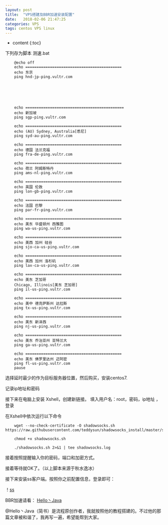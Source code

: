 ```yaml
---
layout: post
title:  "VPS搭建及BBR加速安装配置"
date:   2018-02-06 21:47:25
categories: VPS
tags: centos VPS linux
---
```


* content
{:toc}


下列存为脚本 测速.bat

		@echo off
		echo ===========================================
		echo 东京
		ping hnd-jp-ping.vultr.com

		
		
		
		
		
		echo ============================================
		echo 新加坡
		ping sgp-ping.vultr.com

		echo ===========================================
		echo (AU) Sydney, Australia[悉尼]
		ping syd-au-ping.vultr.com

		echo ===========================================
		echo 德国 法兰克福
		ping fra-de-ping.vultr.com

		echo ===========================================
		echo 荷兰 阿姆斯特丹
		ping ams-nl-ping.vultr.com

		echo ===========================================
		echo 英国 伦敦
		ping lon-gb-ping.vultr.com

		echo ===========================================
		echo 法国 巴黎
		ping par-fr-ping.vultr.com

		echo ===========================================
		echo 美东 华盛顿州 西雅图
		ping wa-us-ping.vultr.com

		echo ===========================================
		echo 美西 加州 硅谷
		ping sjo-ca-us-ping.vultr.com

		echo ===========================================
		echo 美西 加州 洛杉矶
		ping lax-ca-us-ping.vultr.com

		echo ===========================================
		echo 美东 芝加哥
		Chicago, Illinois[美东 芝加哥]
		ping il-us-ping.vultr.com

		echo ===========================================
		echo 美中 德克萨斯州 达拉斯
		ping tx-us-ping.vultr.com

		echo ===========================================
		echo 美东 新泽西
		ping nj-us-ping.vultr.com

		echo ===========================================
		echo 美东 乔治亚州 亚特兰大
		ping ga-us-ping.vultr.com

		echo ===========================================
		echo 美东 佛罗里达州 迈阿密
		ping fl-us-ping.vultr.com   
		pause
		
选择延时最少的作为目标服务器位置，然后购买，安装centos7.

记录ip地址和密码

接下来在电脑上安装 Xshell，创建新链接。
填入用户名：root，密码，ip地址 ，登录

在Xshell中依次运行以下命令

		wget --no-check-certificate -O shadowsocks.sh https://raw.githubusercontent.com/teddysun/shadowsocks_install/master/shadowsocks.sh

		chmod +x shadowsocks.sh

		./shadowsocks.sh 2>&1 | tee shadowsocks.log

接着按照提醒输入你的密码，端口和加密方式。

接着等待就OK了。（以上脚本来源于秋水逸冰）


接下来安装ss客户端。按照你之前配置信息，登录即可：

！[ss](file:///F:/%E6%88%91%E7%9A%84%E5%9D%9A%E6%9E%9C%E4%BA%91/VPS/Vultr%E6%90%AD%E5%BB%BASS(ShadowSocks)%E6%95%99%E7%A8%8B-%E8%B6%85%E8%AF%A6%E7%BB%86%20-%20%E7%AE%80%E4%B9%A6_files/3883542-b4f235178abfb563.jpg)


BBR加速请看：
[Hello丶Java](https://www.jianshu.com/p/80902060dda0)

@Hello丶Java（简书）是流程原创作者，我就按照他的教程搭建的。不过他的那篇文章被和谐了，我再写一遍，希望能帮到大家。